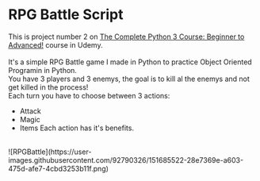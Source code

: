 # RPG Battle Script

This is project number 2 on [The Complete Python 3 Course: Beginner to Advanced!](https://www.udemy.com/course/python-complete/) course in Udemy.<br/>
<br/>
It's a simple RPG Battle game  I made in Python to practice Object Oriented Programin in Python. <br/>
You have 3 players and 3 enemys, the goal is to kill al the enemys and not get killed in the process!<br/>
Each turn you have to choose between 3 actions:
- Attack
- Magic
- Items
Each action has it's benefits. <br/>
<br/>
![RPGBattle](https://user-images.githubusercontent.com/92790326/151685522-28e7369e-a603-475d-afe7-4cbd3253b11f.png)
<br/>
